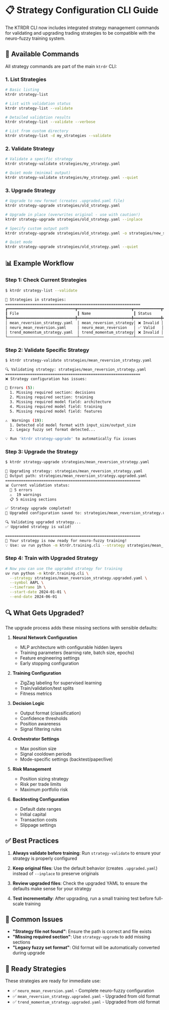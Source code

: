 # 📋 Strategy Configuration CLI Guide

The KTRDR CLI now includes integrated strategy management commands for validating and upgrading trading strategies to be compatible with the neuro-fuzzy training system.

## 🎯 Available Commands

All strategy commands are part of the main `ktrdr` CLI:

### 1. **List Strategies** 
```bash
# Basic listing
ktrdr strategy-list

# List with validation status
ktrdr strategy-list --validate

# Detailed validation results
ktrdr strategy-list --validate --verbose

# List from custom directory
ktrdr strategy-list -d my_strategies --validate
```

### 2. **Validate Strategy**
```bash
# Validate a specific strategy
ktrdr strategy-validate strategies/my_strategy.yaml

# Quiet mode (minimal output)
ktrdr strategy-validate strategies/my_strategy.yaml --quiet
```

### 3. **Upgrade Strategy**
```bash
# Upgrade to new format (creates .upgraded.yaml file)
ktrdr strategy-upgrade strategies/old_strategy.yaml

# Upgrade in place (overwrites original - use with caution!)
ktrdr strategy-upgrade strategies/old_strategy.yaml --inplace

# Specify custom output path
ktrdr strategy-upgrade strategies/old_strategy.yaml -o strategies/new_strategy.yaml

# Quiet mode
ktrdr strategy-upgrade strategies/old_strategy.yaml --quiet
```

## 📊 Example Workflow

### Step 1: Check Current Strategies
```bash
$ ktrdr strategy-list --validate

📂 Strategies in strategies:
============================================================
┏━━━━━━━━━━━━━━━━━━━━━━━━━━━━━━┳━━━━━━━━━━━━━━━━━━━━━━━━┳━━━━━━━━━━━━┳━━━━━━━━━━━━━━━━━━━━━┓
┃ File                          ┃ Name                   ┃ Status     ┃ Issues              ┃
┡━━━━━━━━━━━━━━━━━━━━━━━━━━━━━━╇━━━━━━━━━━━━━━━━━━━━━━━━╇━━━━━━━━━━━━╇━━━━━━━━━━━━━━━━━━━━━┩
│ mean_reversion_strategy.yaml  │ mean_reversion_strategy│ ❌ Invalid │ 5 errors, 19 warnings│
│ neuro_mean_reversion.yaml     │ neuro_mean_reversion   │ ✅ Valid   │                     │
│ trend_momentum_strategy.yaml  │ trend_momentum_strategy│ ❌ Invalid │ 5 errors, 13 warnings│
└───────────────────────────────┴────────────────────────┴────────────┴─────────────────────┘
```

### Step 2: Validate Specific Strategy
```bash
$ ktrdr strategy-validate strategies/mean_reversion_strategy.yaml

🔍 Validating strategy: strategies/mean_reversion_strategy.yaml
============================================================
❌ Strategy configuration has issues:

🚨 Errors (5):
  1. Missing required section: decisions
  2. Missing required section: training
  3. Missing required model field: architecture
  4. Missing required model field: training
  5. Missing required model field: features

⚠️  Warnings (19):
  1. Detected old model format with input_size/output_size
  2. Legacy fuzzy set format detected...

💡 Run 'ktrdr strategy-upgrade' to automatically fix issues
```

### Step 3: Upgrade the Strategy
```bash
$ ktrdr strategy-upgrade strategies/mean_reversion_strategy.yaml

🔧 Upgrading strategy: strategies/mean_reversion_strategy.yaml
📁 Output path: strategies/mean_reversion_strategy.upgraded.yaml
============================================================
📊 Current validation status:
  🚨 5 errors
  ⚠️  19 warnings
  📋 5 missing sections

✅ Strategy upgrade completed!
💾 Upgraded configuration saved to: strategies/mean_reversion_strategy.upgraded.yaml

🔍 Validating upgraded strategy...
✅ Upgraded strategy is valid!

============================================================
🚀 Your strategy is now ready for neuro-fuzzy training!
💡 Use: uv run python -m ktrdr.training.cli --strategy strategies/mean_reversion_strategy.upgraded.yaml
```

### Step 4: Train with Upgraded Strategy
```bash
# Now you can use the upgraded strategy for training
uv run python -m ktrdr.training.cli \
  --strategy strategies/mean_reversion_strategy.upgraded.yaml \
  --symbol AAPL \
  --timeframe 1h \
  --start-date 2024-01-01 \
  --end-date 2024-06-01
```

## 🔍 What Gets Upgraded?

The upgrade process adds these missing sections with sensible defaults:

1. **Neural Network Configuration**
   - MLP architecture with configurable hidden layers
   - Training parameters (learning rate, batch size, epochs)
   - Feature engineering settings
   - Early stopping configuration

2. **Training Configuration**
   - ZigZag labeling for supervised learning
   - Train/validation/test splits
   - Fitness metrics

3. **Decision Logic**
   - Output format (classification)
   - Confidence thresholds
   - Position awareness
   - Signal filtering rules

4. **Orchestrator Settings**
   - Max position size
   - Signal cooldown periods
   - Mode-specific settings (backtest/paper/live)

5. **Risk Management**
   - Position sizing strategy
   - Risk per trade limits
   - Maximum portfolio risk

6. **Backtesting Configuration**
   - Default date ranges
   - Initial capital
   - Transaction costs
   - Slippage settings

## ✅ Best Practices

1. **Always validate before training**: Run `strategy-validate` to ensure your strategy is properly configured

2. **Keep original files**: Use the default behavior (creates `.upgraded.yaml`) instead of `--inplace` to preserve originals

3. **Review upgraded files**: Check the upgraded YAML to ensure the defaults make sense for your strategy

4. **Test incrementally**: After upgrading, run a small training test before full-scale training

## 🚨 Common Issues

- **"Strategy file not found"**: Ensure the path is correct and file exists
- **"Missing required section"**: Use `strategy-upgrade` to add missing sections
- **"Legacy fuzzy set format"**: Old format will be automatically converted during upgrade

## 🎯 Ready Strategies

These strategies are ready for immediate use:
- ✅ `neuro_mean_reversion.yaml` - Complete neuro-fuzzy configuration
- ✅ `mean_reversion_strategy.upgraded.yaml` - Upgraded from old format
- ✅ `trend_momentum_strategy.upgraded.yaml` - Upgraded from old format
